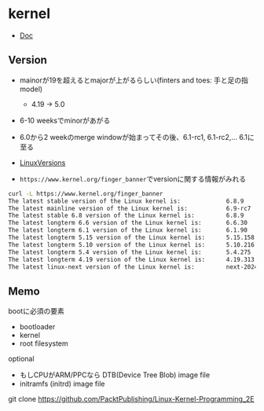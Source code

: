 # kernel

* [Doc](https://www.kernel.org/doc/html/latest/#)

## Version

* mainorが19を超えるとmajorが上がるらしい(finters and toes: 手と足の指 model)
  * 4.19 -> 5.0
* 6-10 weeksでminorがあがる
* 6.0から2 weekのmerge windowが始まってその後、6.1-rc1, 6.1-rc2,... 6.1に至る

* [LinuxVersions](https://kernelnewbies.org/LinuxVersions)

* `https://www.kernel.org/finger_banner`でversionに関する情報がみれる

```sh
curl -L https://www.kernel.org/finger_banner
The latest stable version of the Linux kernel is:             6.8.9
The latest mainline version of the Linux kernel is:           6.9-rc7
The latest stable 6.8 version of the Linux kernel is:         6.8.9
The latest longterm 6.6 version of the Linux kernel is:       6.6.30
The latest longterm 6.1 version of the Linux kernel is:       6.1.90
The latest longterm 5.15 version of the Linux kernel is:      5.15.158
The latest longterm 5.10 version of the Linux kernel is:      5.10.216
The latest longterm 5.4 version of the Linux kernel is:       5.4.275
The latest longterm 4.19 version of the Linux kernel is:      4.19.313
The latest linux-next version of the Linux kernel is:         next-20240510
```


## Memo

bootに必須の要素
* bootloader
* kernel
* root filesystem

optional
* もしCPUがARM/PPCなら DTB(Device Tree Blob) image file
* initramfs (initrd) image file

git clone https://github.com/PacktPublishing/Linux-Kernel-Programming_2E
